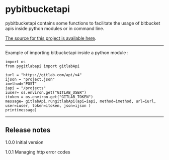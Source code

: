 # pybitbucketapi

pybitbucketapi contains some functions to facilitate the usage of bitbucket apis inside python modules or in command line.

[The source for this project is available here][src].

---

Example of importing bitbucketapi inside a python module :

    import os
    from pygitlabapi import gitlabApi

    iurl = "https://gitlab.com/api/v4"
    ijson = "project.json"
    imethod="POST"
    iapi = "/projects"
    iuser= os.environ.get("GITLAB_USER")
    itoken = os.environ.get("GITLAB_TOKEN")
    message= gitlabApi.rungitlabApi(api=iapi, method=imethod, url=iurl, user=iuser, token=itoken, json=ijson )
    print(message)

---

[packaging guide]: https://packaging.python.org
[distribution tutorial]: https://packaging.python.org/tutorials/packaging-projects/
[src]: https://github.com/stormalf/pybitbucketapi
[rst]: http://docutils.sourceforge.net/rst.html
[md]: https://tools.ietf.org/html/rfc7764#section-3.5 "CommonMark variant"
[md use]: https://packaging.python.org/specifications/core-metadata/#description-content-type-optional


## Release notes

1.0.0 Initial version

1.0.1 Managing http error codes